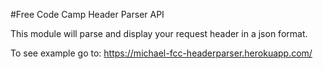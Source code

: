 #Free Code Camp Header Parser API

This module will parse and display your request header in a json format.

To see example go to: https://michael-fcc-headerparser.herokuapp.com/
